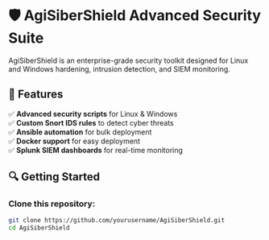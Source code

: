 # 🛡️ AgiSiberShield Advanced Security Suite  

AgiSiberShield is an enterprise-grade security toolkit designed for Linux and Windows hardening, intrusion detection, and SIEM monitoring.

## 🚀 Features
✅ **Advanced security scripts** for Linux & Windows  
✅ **Custom Snort IDS rules** to detect cyber threats  
✅ **Ansible automation** for bulk deployment  
✅ **Docker support** for easy deployment  
✅ **Splunk SIEM dashboards** for real-time monitoring  

## 🔍 Getting Started
### Clone this repository:
```bash
git clone https://github.com/yourusername/AgiSiberShield.git
cd AgiSiberShield
